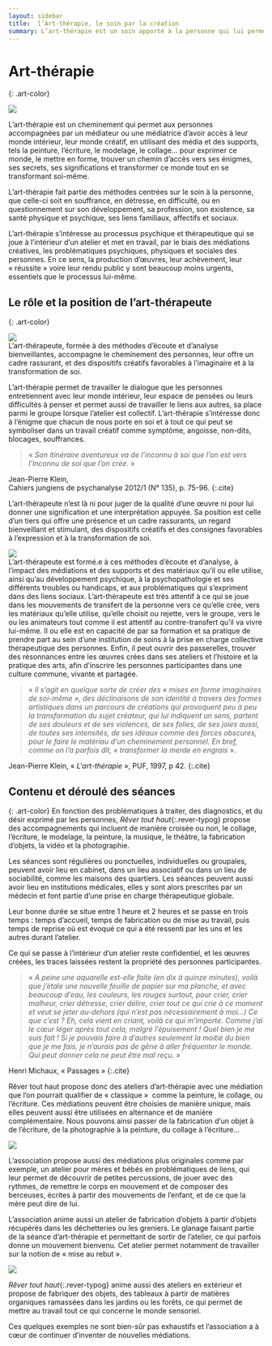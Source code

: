 ```yaml
---
layout: sidebar
title:  l’Art-thérapie, le soin par la création
summary: L’art-thérapie est un soin apporté à la personne qui lui permet d’avoir accès à son monde intérieur, de l’exprimer et de le transformer, et s’intéresse au processus psychique et thérapeutique qui se joue à l’intérieur d’un atelier.  
---
```

# Art-thérapie
{: .art-color} 
<div class="all-across">
<img src="https://res.cloudinary.com/dnxcesebo/image/upload/v1562654372/art-therapie-jardin-still-life-rect_nc0p7e.jpg"></div> 

L’art-thérapie est un cheminement qui permet aux personnes accompagnées par un médiateur ou une médiatrice d’avoir accès à leur monde intérieur, leur monde créatif, en utilisant des média et des supports, tels la peinture, l’écriture, le modelage, le collage... pour exprimer ce monde, le mettre en forme, trouver un chemin d’accès vers ses énigmes, ses secrets, ses significations et transformer ce monde tout en se transformant soi-même.

L’art-thérapie fait partie des méthodes centrées sur le soin à la personne, que celle-ci soit en souffrance, en détresse, en difficulté, ou en questionnement sur son développement, sa profession, son existence, sa santé physique et psychique, ses liens familiaux, affectifs et sociaux.

L’art-thérapie s’intéresse au processus psychique et thérapeutique qui se joue à l’intérieur d’un atelier et met en travail, par le biais des médiations créatives, les problématiques psychiques, physiques et sociales des personnes. En ce sens, la production d’œuvres, leur achèvement, leur «&nbsp;réussite&nbsp;» voire leur rendu public y sont beaucoup moins urgents, essentiels que le processus lui-même.

## Le rôle et la position de l’art-thérapeute
{: .art-color}

<div class="right-side-block thumbnail">
<img  src="http://res.cloudinary.com/dnxcesebo/image/upload/v1526489453/décapsulette_gxq8bb.jpg">
</div>
L’art-thérapeute, formée à des méthodes d’écoute et d’analyse bienveillantes,  accompagne le cheminement des personnes, leur offre un cadre rassurant, et des dispositifs créatifs favorables à l’imaginaire et à la transformation de soi.  

L’art-thérapie permet de travailler le dialogue que les personnes entretiennent avec leur monde intérieur, leur espace de pensées ou leurs difficultés à penser et permet aussi de travailler le liens aux autres, sa place parmi le groupe lorsque l’atelier est collectif.  L’art-thérapie s’intéresse donc à l’énigme que chacun de nous porte en soi et à tout ce qui peut se symboliser dans un travail créatif comme symptôme, angoisse, non-dits, blocages, souffrances.  

> «&nbsp;*Son itinéraire aventureux va de l’inconnu à soi que l’on est vers l’inconnu de soi que l’on crée.*&nbsp;»

Jean-Pierre Klein,  
Cahiers jungiens de psychanalyse 2012/1 (N° 135), p. 75-96.
{:.cite}


L’art-thérapeute n’est là ni pour juger de la qualité d’une œuvre ni pour lui donner une signification et une interprétation appuyée. Sa position est celle d’un tiers qui offre une présence et un cadre rassurants, un regard bienveillant et stimulant, des dispositifs créatifs et des consignes favorables à l’expression et à la transformation de soi. 

<div class="left-side-block"><img src="http://res.cloudinary.com/dnxcesebo/image/upload/v1527689103/mon_portrait_en_noir_et_flou_prfdqz.jpg"/></div> L’art-thérapeute est formé.e à ces méthodes d’écoute et d’analyse, à l’impact des médiations et des supports et des matériaux qu’il ou elle utilise, ainsi qu’au développement psychique,  à la psychopathologie et ses différents troubles ou handicaps, et aux problématiques qui s’expriment dans des liens sociaux. L’art-thérapeute est très attentif à ce qui se joue dans les mouvements de transfert de la personne vers ce qu’elle crée, vers les matériaux qu’elle utilise, qu’elle choisit ou rejette, vers le groupe, vers le ou les animateurs tout comme il est attentif au contre-transfert qu’il va vivre lui-même. Il ou elle est en capacité de par sa formation et sa pratique de prendre part au sein d’une institution de soins à la prise en charge collective thérapeutique des personnes. Enfin, il peut ouvrir des passerelles, trouver des résonnances entre les œuvres crées dans ses ateliers et l’histoire et la pratique des arts, afin d’inscrire les personnes participantes dans une culture commune, vivante et partagée.


> «&nbsp;*Il s’agit en quelque sorte de créer des «&nbsp;mises en forme imaginaires de soi-même&nbsp;», des déclinaisons de son identité à travers des formes artistiques dans un parcours de créations qui provoquent peu à peu la transformation du sujet créateur, qui lui indiquent un sens, partent de ses douleurs et de ses violences, de ses folies, de ses joies aussi, de toutes ses intensités, de ses idéaux comme des forces obscures, pour le faire le matériau d’un cheminement personnel. En bref, comme on l’a parfois dit, «&nbsp;transformer la merde en engrais*&nbsp;».

Jean-Pierre Klein, «&nbsp;*L'art-thérapie*&nbsp;», PUF, 1997, p 42.
{:.cite}

## Contenu et déroulé des séances
{: .art-color}
En fonction des problématiques à traiter, des diagnostics, et du désir exprimé par les personnes, *Rêver tout haut*{:.rever-typog} propose des accompagnements qui incluent de manière croisée ou non, le collage, l’écriture, le modelage, la peinture, la musique, le théâtre, la fabrication d’objets, la vidéo et la photographie. 

Les séances sont régulières ou ponctuelles, individuelles ou groupales, peuvent avoir lieu en cabinet, dans un lieu associatif ou dans un lieu de sociabilité, comme les maisons des quartiers. 
Les séances peuvent aussi avoir lieu en institutions médicales, elles y sont alors prescrites par un médecin et font partie d’une prise en charge thérapeutique globale.

Leur bonne durée se situe entre 1 heure et 2 heures et se passe en trois temps : temps d’accueil, temps de fabrication ou de mise au travail, puis temps de reprise où est évoqué ce qui a été ressenti par les uns et les autres durant l’atelier. 

Ce qui se passe à l’intérieur d’un atelier reste confidentiel, et les œuvres créées, les traces laissées restent la propriété des personnes participantes. 

>«&nbsp;*A peine une aquarelle est-elle faite (en dix à quinze minutes), voilà que j’étale une nouvelle feuille de papier sur ma planche, et avec beaucoup d’eau, les couleurs, les rouges surtout, pour crier, crier malheur, crier détresse, crier délire, crier tout ce qui crie à ce moment et veut se jeter au-dehors (qui n’est pas nécessairement à moi...) Ce que c’est ? Eh, cela vient en criant, voilà ce qui m’importe. Comme j’ai le cœur léger après tout cela, malgré l’épuisement ! Quel bien je me suis fait ! Si je pouvais faire à d’autres seulement la moitié du bien que je me fais, je n’aurais pas de gêne à aller fréquenter le monde. Qui peut donner cela ne peut être mal reçu.*&nbsp;»
 
Henri Michaux, «&nbsp;Passages&nbsp;»
{:.cite}

<p><span class="rever-typog">Rêver tout haut</span> propose donc des ateliers d’art-thérapie avec une médiation que l’on pourrait qualifier de «&nbsp;classique&nbsp;»  comme la peinture, le collage, ou l’écriture. Ces médiations peuvent être choisies de manière unique, mais elles peuvent aussi être utilisées en alternance et de manière complémentaire. Nous pouvons ainsi passer de la fabrication d’un objet à de l’écriture, de la photographie à la peinture, du collage à l’écriture...</p>


<div class="left-side-block"><img src="http://res.cloudinary.com/dnxcesebo/image/upload/v1527689512/petits_instruments_avec_piano_à_pouce_smpc0e.jpg"></div> <p>L’association propose aussi des médiations plus originales comme par exemple, un atelier pour mères et bébés en problématiques de liens, qui leur permet  de découvrir de petites percussions, de jouer avec des rythmes, de remettre le corps en mouvement et de composer des berceuses, écrites à partir des mouvements de l’enfant, et de ce que la mère peut dire de lui.</p>


L’association anime aussi un atelier de fabrication d’objets à partir d’objets récupérés dans les déchetteries ou les greniers.  Le glanage faisant partie de la séance d’art-thérapie et permettant de sortir de l’atelier, ce qui parfois donne un mouvement bienvenu. Cet atelier permet notamment de travailler sur la notion de «&nbsp;mise au rebut&nbsp;». 
<div class="right-side-block"><img src="http://res.cloudinary.com/dnxcesebo/image/upload/r_10/v1527689691/coeur_suspendu_gmu84u.jpg"/></div>


*Rêver tout haut*{:.rever-typog} anime aussi des ateliers en extérieur et propose de fabriquer des objets, des tableaux à partir de matières organiques ramassées dans les jardins ou les forêts, ce qui permet de mettre au travail tout ce qui concerne le monde sensoriel.

Ces quelques exemples ne sont bien-sûr pas exhaustifs et l’association a à cœur de continuer d’inventer de nouvelles médiations.